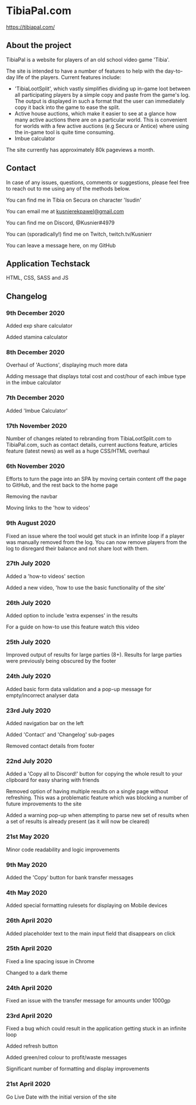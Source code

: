 # TibiaPal.com
https://tibiapal.com/

## About the project
TibiaPal is a website for players of an old school video game 'Tibia'. 

The site is intended to have a number of features to help with the day-to-day life of the players.
Current features include:
- 'TibiaLootSplit', which vastly simplifies dividing up in-game loot between all participating players by a simple copy and paste from the game's log. The output is displayed in such a format that the user can immediately copy it back into the game to ease the split. 
- Active house auctions, which make it easier to see at a glance how many active auctions there are on a particular world. This is convenient for worlds with a few active auctions (e.g Secura or Antice) where using the in-game tool is quite time consuming.
- Imbue calculator

The site currently has approximately 80k pageviews a month.

## Contact

In case of any issues, questions, comments or suggestions, please feel free to reach out to me using any of the methods below.

You can find me in Tibia on Secura on character 'Isudin'

You can email me at kusnierekpawel@gmail.com

You can find me on Discord, @Kusnier#4979

You can (sporadically!) find me on Twitch, twitch.tv/Kusnierr

You can leave a message here, on my GitHub


## Application Techstack
HTML, CSS, SASS and JS


## Changelog

### 9th December 2020

Added exp share calculator

Added stamina calculator

### 8th December 2020

Overhaul of 'Auctions', displaying much more data

Adding message that displays total cost and cost/hour of each imbue type in the imbue calculator

### 7th December 2020

Added 'Imbue Calculator'

### 17th November 2020

Number of changes related to rebranding from TibiaLootSplit.com to TibiaPal.com, such as contact details, current auctions feature, articles feature (latest news) as well as a huge CSS/HTML overhaul

### 6th November 2020

Efforts to turn the page into an SPA by moving certain content off the page to GitHub, and the rest back to the home page

Removing the navbar

Moving links to the 'how to videos'

### 9th August 2020

Fixed an issue where the tool would get stuck in an infinite loop if a player was manually removed from the log. You can now remove players from the log to disregard their balance and not share loot with them.

### 27th July 2020

Added a 'how-to videos' section

Added a new video, 'how to use the basic functionality of the site'

### 26th July 2020

Added option to include 'extra expenses' in the results

For a guide on how-to use this feature watch this video

### 25th July 2020

Improved output of results for large parties (8+). Results for large parties were previously being obscured by the footer

### 24th July 2020
    
Added basic form data validation and a pop-up message for empty/incorrect analyser data

### 23rd July 2020

Added navigation bar on the left

Added 'Contact' and 'Changelog' sub-pages

Removed contact details from footer

### 22nd July 2020

Added a 'Copy all to Discord!' button for copying the whole result to your clipboard for easy sharing with friends

Removed option of having multiple results on a single page without refreshing. This was a problematic feature which was blocking a number of future improvements to the site

Added a warning pop-up when attempting to parse new set of results when a set of results is already present (as it will now be cleared)

### 21st May 2020

Minor code readability and logic improvements

### 9th May 2020

Added the 'Copy' button for bank transfer messages

### 4th May 2020

Added special formatting rulesets for displaying on Mobile devices

### 26th April 2020

Added placeholder text to the main input field that disappears on click

### 25th April 2020

Fixed a line spacing issue in Chrome

Changed to a dark theme

### 24th April 2020

Fixed an issue with the transfer message for amounts under 1000gp

### 23rd April 2020

Fixed a bug which could result in the application getting stuck in an infinite loop

Added refresh button

Added green/red colour to profit/waste messages

Significant number of formatting and display improvements

### 21st April 2020

Go Live Date with the initial version of the site
